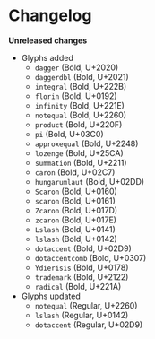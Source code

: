 # Changelog

**Unreleased changes**

- Glyphs added
  - `dagger` (Bold, U+2020)
  - `daggerdbl` (Bold, U+2021)
  - `integral` (Bold, U+222B)
  - `florin` (Bold, U+0192)
  - `infinity` (Bold, U+221E)
  - `notequal` (Bold, U+2260)
  - `product` (Bold, U+220F)
  - `pi` (Bold, U+03C0)
  - `approxequal` (Bold, U+2248)
  - `lozenge` (Bold, U+25CA)
  - `summation` (Bold, U+2211)
  - `caron` (Bold, U+02C7)
  - `hungarumlaut` (Bold, U+02DD)
  - `Scaron` (Bold, U+0160)
  - `scaron` (Bold, U+0161)
  - `Zcaron` (Bold, U+017D)
  - `zcaron` (Bold, U+017E)
  - `Lslash` (Bold, U+0141)
  - `lslash` (Bold, U+0142)
  - `dotaccent` (Bold, U+02D9)
  - `dotaccentcomb` (Bold, U+0307)
  - `Ydierisis` (Bold, U+0178)
  - `trademark` (Bold, U+2122)
  - `radical` (Bold, U+221A)
- Glyphs updated
  - `notequal` (Regular, U+2260)
  - `lslash` (Regular, U+0142)
  - `dotaccent` (Regular, U+02D9)
